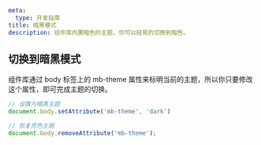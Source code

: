 ```yaml
meta:
  type: 开发指南
title: 暗黑模式
description: 组件库内置暗色的主题，你可以轻易的切换到暗色。
```

## 切换到暗黑模式

组件库通过 body 标签上的 mb-theme 属性来标明当前的主题，所以你只要修改这个属性，即可完成主题的切换。

```ts
// 设置为暗黑主题
document.body.setAttribute('mb-theme', 'dark')

// 恢复亮色主题
document.body.removeAttribute('mb-theme');
```
